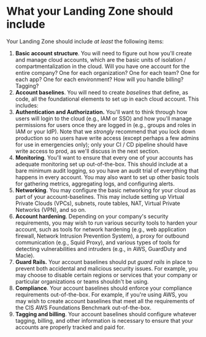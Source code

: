 # What your Landing Zone should include

Your Landing Zone should include *at least* the following items:

1. **Basic account structure**. You will need to figure out how you'll create and manage cloud accounts, which are the basic units of isolation / compartmentalization in the cloud. Will you have one account for the entire company? One for each organization? One for each team? One for each app? One for each environment? How will you handle billing? Tagging?
2. **Account baselines**. You will need to create *baselines* that define, as code, all the foundational elements to set up in each cloud account. This includes:
  1. **Authentication and Authorization.** You'll want to think through how users will login to the cloud (e.g., IAM or SSO) and how you'll manage permissions for users once they are logged in (e.g., groups and roles in IAM or your IdP). Note that we *strongly* recommend that you lock down production so no users have write access (except perhaps a few admins for use in emergencies only); only your CI / CD pipeline should have write access to prod, as we'll discuss in the next section.
  2. **Monitoring**. You'll want to ensure that every one of your accounts has adequate monitoring set up out-of-the-box. This should include at a bare minimum audit logging, so you have an audit trial of everything that happens in every account. You may also want to set up other basic tools for gathering metrics, aggregating logs, and configuring alerts.
  3. **Networking**. You may configure the basic networking for your cloud as part of your account-baselines. This may include setting up Virtual Private Clouds (VPCs), subnets, route tables, NAT, Virtual Private Networks (VPN), and so on.
  4. **Account hardening**. Depending on your company's security requirements, you may wish to run various security tools to harden your account, such as tools for network hardening (e.g., web application firewall, Network Intrusion Prevention System), a proxy for outbound communication (e.g., Squid Proxy), and various types of tools for detecting vulnerabilities and intruders (e.g., in AWS, GuardDuty and Macie).
  5. **Guard Rails.** Your account baselines should put *guard rails* in place to prevent both accidental and malicious security issues. For example, you may choose to disable certain regions or services that your company or particular organizations or teams shouldn't be using.
  6. **Compliance**. Your account baselines should enforce your compliance requirements out-of-the-box. For example, if you're using AWS, you may wish to create account baselines that meet all the requirements of the CIS AWS Foundations Benchmark out-of-the-box.
  7. **Tagging and billing**. Your account baselines should configure whatever tagging, billing, and other information is necessary to ensure that your accounts are properly tracked and paid for.
